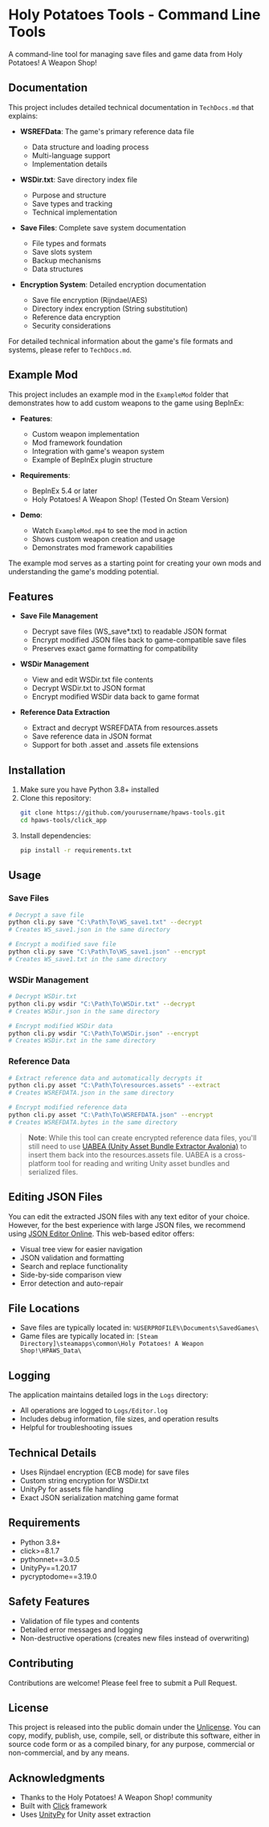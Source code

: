 # Holy Potatoes Tools - Command Line Tools

A command-line tool for managing save files and game data from Holy Potatoes! A Weapon Shop!

## Documentation

This project includes detailed technical documentation in `TechDocs.md` that explains:

- **WSREFData**: The game's primary reference data file
  - Data structure and loading process
  - Multi-language support
  - Implementation details

- **WSDir.txt**: Save directory index file
  - Purpose and structure
  - Save types and tracking
  - Technical implementation

- **Save Files**: Complete save system documentation
  - File types and formats
  - Save slots system
  - Backup mechanisms
  - Data structures

- **Encryption System**: Detailed encryption documentation
  - Save file encryption (Rijndael/AES)
  - Directory index encryption (String substitution)
  - Reference data encryption
  - Security considerations

For detailed technical information about the game's file formats and systems, please refer to `TechDocs.md`.

## Example Mod

This project includes an example mod in the `ExampleMod` folder that demonstrates how to add custom weapons to the game using BepInEx:

- **Features**:
  - Custom weapon implementation
  - Mod framework foundation
  - Integration with game's weapon system
  - Example of BepInEx plugin structure

- **Requirements**:
  - BepInEx 5.4 or later
  - Holy Potatoes! A Weapon Shop! (Tested On Steam Version)

- **Demo**:
  - Watch `ExampleMod.mp4` to see the mod in action
  - Shows custom weapon creation and usage
  - Demonstrates mod framework capabilities

The example mod serves as a starting point for creating your own mods and understanding the game's modding potential.

## Features

- **Save File Management**
  - Decrypt save files (WS_save*.txt) to readable JSON format
  - Encrypt modified JSON files back to game-compatible save files
  - Preserves exact game formatting for compatibility

- **WSDir Management**
  - View and edit WSDir.txt file contents
  - Decrypt WSDir.txt to JSON format
  - Encrypt modified WSDir data back to game format

- **Reference Data Extraction**
  - Extract and decrypt WSREFDATA from resources.assets
  - Save reference data in JSON format
  - Support for both .asset and .assets file extensions

## Installation

1. Make sure you have Python 3.8+ installed
2. Clone this repository:
   ```bash
   git clone https://github.com/yourusername/hpaws-tools.git
   cd hpaws-tools/click_app
   ```
3. Install dependencies:
   ```bash
   pip install -r requirements.txt
   ```

## Usage

### Save Files

```bash
# Decrypt a save file
python cli.py save "C:\Path\To\WS_save1.txt" --decrypt
# Creates WS_save1.json in the same directory

# Encrypt a modified save file
python cli.py save "C:\Path\To\WS_save1.json" --encrypt
# Creates WS_save1.txt in the same directory
```

### WSDir Management

```bash
# Decrypt WSDir.txt
python cli.py wsdir "C:\Path\To\WSDir.txt" --decrypt
# Creates WSDir.json in the same directory

# Encrypt modified WSDir data
python cli.py wsdir "C:\Path\To\WSDir.json" --encrypt
# Creates WSDir.txt in the same directory
```

### Reference Data

```bash
# Extract reference data and automatically decrypts it
python cli.py asset "C:\Path\To\resources.assets" --extract
# Creates WSREFDATA.json in the same directory

# Encrypt modified reference data
python cli.py asset "C:\Path\To\WSREFDATA.json" --encrypt
# Creates WSREFDATA.bytes in the same directory
```

> **Note**: While this tool can create encrypted reference data files, you'll still need to use [UABEA (Unity Asset Bundle Extractor Avalonia)](https://github.com/nesrak1/UABEA) to insert them back into the resources.assets file. UABEA is a cross-platform tool for reading and writing Unity asset bundles and serialized files.

## Editing JSON Files

You can edit the extracted JSON files with any text editor of your choice. However, for the best experience with large JSON files, we recommend using [JSON Editor Online](https://jsoneditoronline.org/). This web-based editor offers:
- Visual tree view for easier navigation
- JSON validation and formatting
- Search and replace functionality
- Side-by-side comparison view
- Error detection and auto-repair

## File Locations

- Save files are typically located in: `%USERPROFILE%\Documents\SavedGames\`
- Game files are typically located in: `[Steam Directory]\steamapps\common\Holy Potatoes! A Weapon Shop!\HPAWS_Data\`

## Logging

The application maintains detailed logs in the `Logs` directory:
- All operations are logged to `Logs/Editor.log`
- Includes debug information, file sizes, and operation results
- Helpful for troubleshooting issues

## Technical Details

- Uses Rijndael encryption (ECB mode) for save files
- Custom string encryption for WSDir.txt
- UnityPy for assets file handling
- Exact JSON serialization matching game format

## Requirements

- Python 3.8+
- click>=8.1.7
- pythonnet==3.0.5
- UnityPy==1.20.17
- pycryptodome==3.19.0

## Safety Features

- Validation of file types and contents
- Detailed error messages and logging
- Non-destructive operations (creates new files instead of overwriting)

## Contributing

Contributions are welcome! Please feel free to submit a Pull Request.

## License

This project is released into the public domain under the [Unlicense](https://unlicense.org/). You can copy, modify, publish, use, compile, sell, or distribute this software, either in source code form or as a compiled binary, for any purpose, commercial or non-commercial, and by any means.

## Acknowledgments

- Thanks to the Holy Potatoes! A Weapon Shop! community
- Built with [Click](https://click.palletsprojects.com/) framework
- Uses [UnityPy](https://github.com/K0lb3/UnityPy) for Unity asset extraction 